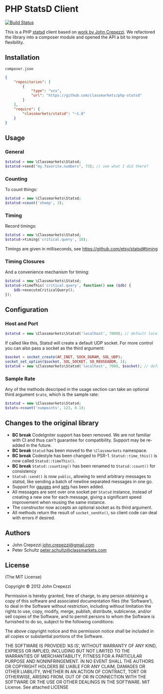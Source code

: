 # PHP StatsD Client

[![Build Status](https://secure.travis-ci.org/classmarkets/php-statsd.png)](http://travis-ci.org/classmarkets/php-statsd)

This is a PHP [statsd](https://github.com/etsy/statsd.git) client based on 
[work by John Crepezzi](https://github.com/seejohnrun/php-statsd).
We refactored the library into a composer module and opened the API a bit to improve flexibility.

## Installation
`composer.json`
```json
{
    "repositories": [
        {
            "type": "vcs",
            "url": "https://github.com/classmarkets/php-statsd"
        }
    ],
    "require": {
        "classmarkets/statsd": "~1.0"
    }
}
```

## Usage
### General

```php
$statsd = new \Classmarkets\Statsd;
$statsd->send("my.favorite.numbers", 73); // see what I did there?
```

### Counting

To count things:

```php
$statsd = new \Classmarkets\Statsd;
$statsd->count('sheep', 3);
```

### Timing

Record timings:

``` php
$statsd = new \Classmarkets\Statsd;
$statsd->timing('critical.query', 18);
```

Timings are given in milliseconds, see https://github.com/etsy/statsd#timing

### Timing Closures

And a convenience mechanism for timing:

```php
$statsd = new \Classmarkets\Statsd;
$statsd->timeThis('critical.query', function() use ($db) {
    $db->executeCriticalQuery();
});
```

## Configuration

### Host and Port

```php
$statsd = new \Classmarkets\Statsd('localhost', 7000); // default localhost:8125
```

If called like this, Statsd will create a default UDP socket. 
For more control you can also pass a socket as the third argument:
```php
$socket = socket_create(AF_INET, SOCK_DGRAM, SOL_UDP);
socket_set_option($socket, SOL_SOCKET, SO_REUSEADDR, 1);
$statsd = new \Classmarkets\Statsd('localhost', 7000, $socket); // default localhost:8125
```

### Sample Rate

Any of the methods descriped in the usage section can take an optional third argument `$rate`, which is the sample rate:

```php
$statsd = new \Classmarkets\Statsd;
$stats->count('numpoints', 123, 0.1);
```

## Changes to the original library

- __BC break__ CodeIgniter support has been removed. We are not familiar with CI and thus can't guarantee for compatibility. 
  Support may be re-added in the future.
- __BC break__ `Statsd` has been moved to the `\Classmarkets` namespace.
- __BC break__ Codestyle has been changed to PSR-1. `Statsd::time_this()` is now called `Statsd::timeThis()`. 
- __BC break__ `Statsd::counting()` has been renamed to `Statsd::count()` for consistency
- `Statsd::send()` is now `public`, allowing to send arbitrary messages to statsd,
  like sending a batch of newline separated messages in one go.
- Support for [gauges](https://github.com/etsy/statsd#gauges) and [sets](https://github.com/etsy/statsd#sets) has been added.
- All messages are sent over one socket per `Statsd` instance, instead of creating a new one for each message,
  giving a significant speed improvement when reusing the same instance.
- The constructor now accepts an optional socket as its third argument.
- All methods return the result of `socket_sendto()`, so client code can deal with errors if desired.

## Authors

- John Crepezzi <john.crepezzi@gmail.com>
- Peter Schultz <peter.schultz@classmarkets.com>

## License

(The MIT License)

Copyright © 2012 John Crepezzi

Permission is hereby granted, free of charge, to any person obtaining a copy of this software and associated documentation files (the ‘Software’), to deal in the Software without restriction, including without limitation the rights to use, copy, modify, merge, publish, distribute, sublicense, and/or sell copies of the Software, and to permit persons to whom the Software is furnished to do so, subject to the following conditions:

The above copyright notice and this permission notice shall be included in all copies or substantial portions of the Software.

THE SOFTWARE IS PROVIDED ‘AS IS’, WITHOUT WARRANTY OF ANY KIND, EXPRESS OR IMPLIED, INCLUDING BUT NOT LIMITED TO THE WARRANTIES OF MERCHANTABILITY, FITNESS FOR A PARTICULAR PURPOSE AND NONINFRINGEMENT. IN NO EVENT SHALL THE AUTHORS OR COPYRIGHT HOLDERS BE LIABLE FOR ANY CLAIM, DAMAGES OR OTHER LIABILITY, WHETHER IN AN ACTION OF CONTRACT, TORT OR OTHERWISE, ARISING FROM, OUT OF OR IN CONNECTION WITH THE SOFTWARE OR THE USE OR OTHER DEALINGS IN THE SOFTWARE. MIT License.  See attached LICENSE
